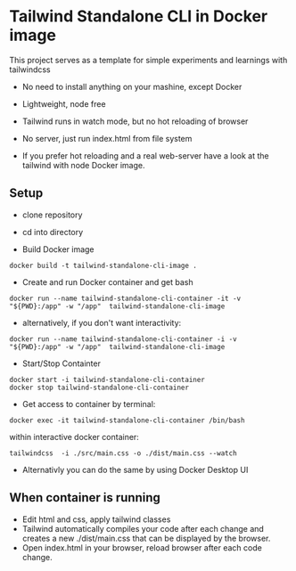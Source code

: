 # Tailwind Standalone CLI in Docker image


This project serves as a template for simple experiments and learnings with tailwindcss


* No need to install anything on your mashine, except Docker
* Lightweight, node free 
* Tailwind runs in watch mode, but no hot reloading of browser
* No server, just run index.html from file system

* If you prefer hot reloading and a real web-server have a look at the tailwind with node Docker image.


## Setup

* clone repository
* cd into directory

* Build Docker image

```shell
docker build -t tailwind-standalone-cli-image .
```

* Create and run Docker container and get bash
```shell
docker run --name tailwind-standalone-cli-container -it -v "${PWD}:/app" -w "/app"  tailwind-standalone-cli-image
```
* alternatively, if you don't want interactivity:
```shell
docker run --name tailwind-standalone-cli-container -i -v "${PWD}:/app" -w "/app"  tailwind-standalone-cli-image
```

* Start/Stop Containter
```shell
docker start -i tailwind-standalone-cli-container
docker stop tailwind-standalone-cli-container
```

* Get access to container by terminal:
```shell
docker exec -it tailwind-standalone-cli-container /bin/bash
```

within interactive docker container:

```shell
tailwindcss  -i ./src/main.css -o ./dist/main.css --watch
```

* Alternativly you can do the same by using Docker Desktop UI 


## When container is running

* Edit html and css, apply tailwind classes
* Tailwind automatically compiles your code after each change and creates a new ./dist/main.css that can be displayed by the browser.
* Open index.html in your browser, reload browser after each code change.